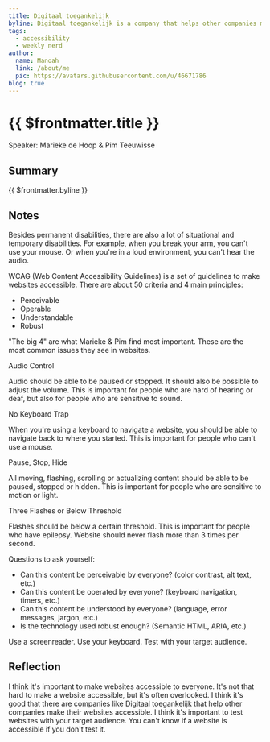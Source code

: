 ```yaml
---
title: Digitaal toegankelijk
byline: Digitaal toegankelijk is a company that helps other companies make their websites accessible. They talked about the most common issues they see in websites and how to avoid them.
tags:
  - accessibility
  - weekly nerd
author:
  name: Manoah
  link: /about/me
  pic: https://avatars.githubusercontent.com/u/46671786
blog: true
---
```


# {{ $frontmatter.title }}

Speaker: Marieke de Hoop & Pim Teeuwisse

## Summary

{{ $frontmatter.byline }}

## Notes

Besides permanent disabilities, there are also a lot of situational and temporary disabilities. For example, when you break your arm, you can't use your mouse. Or when you're in a loud environment, you can't hear the audio.

WCAG (Web Content Accessibility Guidelines) is a set of guidelines to make websites accessible. There are about 50 criteria and 4 main principles:

- Perceivable
- Operable
- Understandable
- Robust

"The big 4" are what Marieke & Pim find most important. These are the most common issues they see in websites.

Audio Control

Audio should be able to be paused or stopped. It should also be possible to adjust the volume. This is important for people who are hard of hearing or deaf, but also for people who are sensitive to sound.

No Keyboard Trap

When you're using a keyboard to navigate a website, you should be able to navigate back to where you started. This is important for people who can't use a mouse.

Pause, Stop, Hide

All moving, flashing, scrolling or actualizing content should be able to be paused, stopped or hidden. This is important for people who are sensitive to motion or light.

Three Flashes or Below Threshold

Flashes should be below a certain threshold. This is important for people who have epilepsy. Website should never flash more than 3 times per second.

Questions to ask yourself:

- Can this content be perceivable by everyone? (color contrast, alt text, etc.)
- Can this content be operated by everyone? (keyboard navigation, timers, etc.)
- Can this content be understood by everyone? (language, error messages, jargon, etc.)
- Is the technology used robust enough? (Semantic HTML, ARIA, etc.)

Use a screenreader. Use your keyboard. Test with your target audience.

## Reflection

I think it's important to make websites accessible to everyone. It's not that hard to make a website accessible, but it's often overlooked. I think it's good that there are companies like Digitaal toegankelijk that help other companies make their websites accessible. I think it's important to test websites with your target audience. You can't know if a website is accessible if you don't test it.
